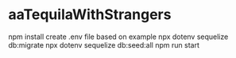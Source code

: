 # aaTequilaWithStrangers

npm install
create .env file based on example
npx dotenv sequelize db:migrate
npx dotenv sequelize db:seed:all
npm run start

